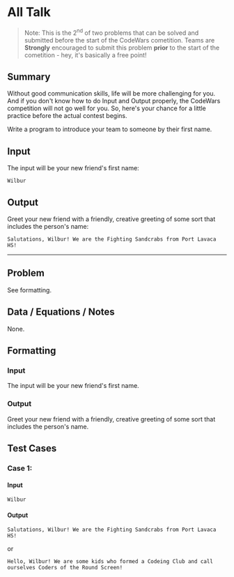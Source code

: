 # All Talk
>Note: This is the 2<sup>nd</sup> of two problems that can be solved and submitted before the start of the CodeWars cometition. Teams are **Strongly** encouraged to submit this problem **prior** to the start of the cometition - hey, it's basically a free point!


## Summary
Without good communication skills, life will be more challenging for you. And if you don't know how to do Input and Output properly, the CodeWars competition will not go well for you. So, here's your chance for a little practice before the actual contest begins.

Write a program to introduce your team to someone by their first name.

## Input
The input will be your new friend's first name:  
```
Wilbur
```

## Output
Greet your new friend with a friendly, creative greeting of some sort that includes the person's name:  
```
Salutations, Wilbur! We are the Fighting Sandcrabs from Port Lavaca HS!
```


---

## Problem
See formatting.

## Data / Equations / Notes
None.

## Formatting
### Input
The input will be your new friend's first name.
### Output
Greet your new friend with a friendly, creative greeting of some sort that includes the person's name.

## Test Cases

### Case 1:
#### Input
```
Wilbur
```
#### Output
```
Salutations, Wilbur! We are the Fighting Sandcrabs from Port Lavaca HS!
```
or
```
Hello, Wilbur! We are some kids who formed a Codeing Club and call ourselves Coders of the Round Screen!
```
